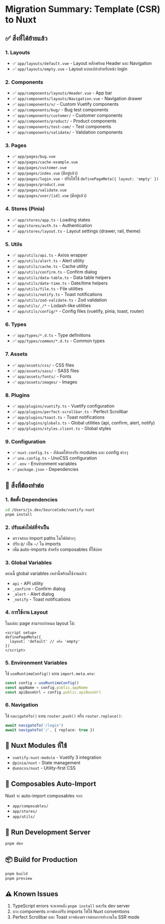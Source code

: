 # Migration Summary: Template (CSR) to Nuxt

## ✅ สิ่งที่ได้ย้ายแล้ว

### 1. Layouts
- ✅ `app/layouts/default.vue` - Layout หลักพร้อม Header และ Navigation
- ✅ `app/layouts/empty.vue` - Layout แบบเปล่าสำหรับหน้า login

### 2. Components
- ✅ `app/components/layouts/Header.vue` - App bar
- ✅ `app/components/layouts/Navigation.vue` - Navigation drawer
- ✅ `app/components/v/` - Custom Vuetify components
- ✅ `app/components/bug/` - Bug test components
- ✅ `app/components/customer/` - Customer components
- ✅ `app/components/product/` - Product components
- ✅ `app/components/test-com/` - Test components
- ✅ `app/components/validate/` - Validation components

### 3. Pages
- ✅ `app/pages/bug.vue`
- ✅ `app/pages/cache-example.vue`
- ✅ `app/pages/customer.vue`
- ✅ `app/pages/index.vue` (มีอยู่แล้ว)
- ✅ `app/pages/login.vue` - ปรับให้ใช้ `definePageMeta({ layout: 'empty' })`
- ✅ `app/pages/product.vue`
- ✅ `app/pages/validate.vue`
- ✅ `app/pages/user/[id].vue` (มีอยู่แล้ว)

### 4. Stores (Pinia)
- ✅ `app/stores/app.ts` - Loading states
- ✅ `app/stores/auth.ts` - Authentication
- ✅ `app/stores/layout.ts` - Layout settings (drawer, rail, theme)

### 5. Utils
- ✅ `app/utils/api.ts` - Axios wrapper
- ✅ `app/utils/alert.ts` - Alert utility
- ✅ `app/utils/cache.ts` - Cache utility
- ✅ `app/utils/confirm.ts` - Confirm dialog
- ✅ `app/utils/data-table.ts` - Data table helpers
- ✅ `app/utils/date-time.ts` - Date/time helpers
- ✅ `app/utils/file.ts` - File utilities
- ✅ `app/utils/notify.ts` - Toast notifications
- ✅ `app/utils/zod-validate.ts` - Zod validation
- ✅ `app/utils/_/*` - Lodash-like utilities
- ✅ `app/utils/config/*` - Config files (vuetify, pinia, toast, router)

### 6. Types
- ✅ `app/types/*.d.ts` - Type definitions
- ✅ `app/types/common/*.d.ts` - Common types

### 7. Assets
- ✅ `app/assets/css/` - CSS files
- ✅ `app/assets/sass/` - SASS files
- ✅ `app/assets/fonts/` - Fonts
- ✅ `app/assets/images/` - Images

### 8. Plugins
- ✅ `app/plugins/vuetify.ts` - Vuetify configuration
- ✅ `app/plugins/perfect-scrollbar.ts` - Perfect Scrollbar
- ✅ `app/plugins/toast.ts` - Toast notifications
- ✅ `app/plugins/globals.ts` - Global utilities (api, confirm, alert, notify)
- ✅ `app/plugins/styles.client.ts` - Global styles

### 9. Configuration
- ✅ `nuxt.config.ts` - อัปเดตให้รองรับ modules และ config ต่างๆ
- ✅ `uno.config.ts` - UnoCSS configuration
- ✅ `.env` - Environment variables
- ✅ `package.json` - Dependencies

## 📝 สิ่งที่ต้องทำต่อ

### 1. ติดตั้ง Dependencies
```bash
cd /Users/js.dev/SourceCode/vuetify-nuxt
pnpm install
```

### 2. ปรับแต่งไฟล์ที่จำเป็น
- ตรวจสอบ import paths ในไฟล์ต่างๆ
- ปรับ `@/` เป็น `~/` ใน imports
- เพิ่ม auto-imports สำหรับ composables ที่ใช้บ่อย

### 3. Global Variables
ตอนนี้ global variables เหล่านี้พร้อมใช้งานแล้ว:
- `api` - API utility
- `_confirm` - Confirm dialog
- `_alert` - Alert dialog
- `_notify` - Toast notifications

### 4. การใช้งาน Layout
ในแต่ละ page สามารถกำหนด layout ได้:

```vue
<script setup>
definePageMeta({
  layout: 'default' // หรือ 'empty'
})
</script>
```

### 5. Environment Variables
ใช้ `useRuntimeConfig()` แทน `import.meta.env`:

```typescript
const config = useRuntimeConfig()
const appName = config.public.appName
const apiBaseUrl = config.public.apiBaseUrl
```

### 6. Navigation
ใช้ `navigateTo()` แทน `router.push()` หรือ `router.replace()`:

```typescript
await navigateTo('/login')
await navigateTo('/', { replace: true })
```

## 🎯 Nuxt Modules ที่ใช้
- `vuetify-nuxt-module` - Vuetify 3 integration
- `@pinia/nuxt` - State management
- `@unocss/nuxt` - Utility-first CSS

## 🔧 Composables Auto-Import
Nuxt จะ auto-import composables จาก:
- `app/composables/`
- `app/stores/`
- `app/utils/`

## 🚀 Run Development Server
```bash
pnpm dev
```

## 📦 Build for Production
```bash
pnpm build
pnpm preview
```

## ⚠️ Known Issues
1. TypeScript errors จะหายหลัง `pnpm install` และรัน dev server
2. บาง components อาจต้องปรับ imports ให้ใช้ Nuxt conventions
3. Perfect Scrollbar และ Toast อาจต้องตรวจสอบการทำงานใน SSR mode
